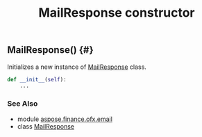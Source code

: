 ﻿---
title: MailResponse constructor
second_title: Aspose.Finance for Python via .NET API References
description: 
type: docs
weight: 10
url: /python-net/aspose.finance.ofx.email/mailresponse/__init__/
is_root: false
---

## MailResponse() {#}

Initializes a new instance of [MailResponse](/finance/python-net/aspose.finance.ofx.email/mailresponse) class.



```python
def __init__(self):
    ...
```





### See Also
* module [aspose.finance.ofx.email](../../)
* class [MailResponse](/finance/python-net/aspose.finance.ofx.email/mailresponse)
